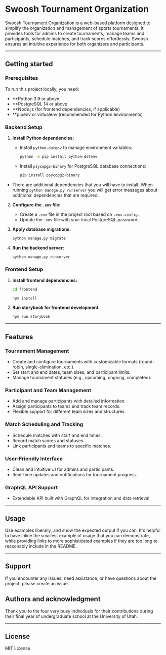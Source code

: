 # Swoosh Tournament Organization

Swoosh Tournament Organization is a web-based platform designed to simplify the organization and management of sports tournaments. It provides tools for admins to create tournaments, manage teams and participants, schedule matches, and track scores effortlessly. Swoosh ensures an intuitive experience for both organizers and participants.

---

## Getting started

### Prerequisites

To run this project locally, you need:

- \*\*Python 3.9 or above
- \*\*PostgreSQL 14 or above
- \*\*Node.js (for frontend dependencies, if applicable)
- \*\*pipenv or virtualenv (recommended for Python environments)

### Backend Setup

1. **Install Python dependencies:**

   - Install `python-dotenv` to manage environment variables:
     ```bash
     python -m pip install python-dotenv
     ```
   - Install `psycopg2-binary` for PostgreSQL database connections:
     ```bash
     pip install psycopg2-binary
     ```

- There are additional dependencies that you will have to install. When running `python manage.py runserver` you will get error messages about additional dependencies that are required.

2. **Configure the `.env` file:**

   - Create a `.env` file in the project root based on `.env.config`.
   - Update the `.env` file with your local PostgreSQL password.

3. **Apply database migrations:**

   ```bash
   python manage.py migrate
   ```

4. **Run the backend server:**

   ```bash
   python manage.py runserver
   ```

### Frontend Setup

1. **Install frontend dependencies:**

   ```bash
   cd frontend
   ```

   ```bash
   npm install
   ```

2. **Run storybook for frontend development**
   ```bash
   npm run storybook
   ```

---

## Features

### Tournament Management

- Create and configure tournaments with customizable formats (round-robin, single-elimination, etc.).
- Set start and end dates, team sizes, and participant limits.
- Manage tournament statuses (e.g., upcoming, ongoing, completed).

### Participant and Team Management

- Add and manage participants with detailed information.
- Assign participants to teams and track team records.
- Flexible support for different team sizes and structures.

### Match Scheduling and Tracking

- Schedule matches with start and end times.
- Record match scores and statuses.
- Link participants and teams to specific matches.

### User-Friendly Interface

- Clean and intuitive UI for admins and participants.
- Real-time updates and notifications for tournament progress.

### GraphQL API Support

- Extendable API built with GraphQL for integration and data retrieval.

---

## Usage

Use examples liberally, and show the expected output if you can. It's helpful to have inline the smallest example of usage that you can demonstrate, while providing links to more sophisticated examples if they are too long to reasonably include in the README.

---

## Support

If you encounter any issues, need assistance, or have questions about the project, please create an issue.

## Authors and acknowledgment

Thank you to the four very busy individuals for their contributions during their final year of undergraduate school at the University of Utah.

---

## License

MIT License
